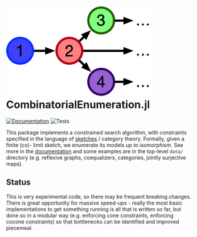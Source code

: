 # ![CombinatorialEnumeration.jl](docs/src/assets/logo.png) CombinatorialEnumeration.jl
[![Documentation](https://github.com/kris-brown/CombinatorialEnumeration.jl/workflows/Documentation/badge.svg)](https://kris-brown.github.io/CombinatorialEnumeration.jl/dev/)
![Tests](https://github.com/kris-brown/CombinatorialEnumeration.jl/workflows/Tests/badge.svg)

This package implements a constrained search algorithm, with constraints
specified in the language of
[sketches](https://www.math.mcgill.ca/barr/papers/sketch.pdf) / category theory.
Formally, given a finite (co)- limit sketch, we enumerate its models _up to
isomorphism_. See more in the
[documentation](https://kris-brown.github.io/CombinatorialEnumeration.jl/dev/)
and some examples are in the top-level `data/` directory (e.g. reflexive graphs,
coequalizers, categories, jointly surjective maps).

## Status
This is very experimental code, so there may be frequent breaking changes. There
is great opportunity for massive speed-ups - really the most basic
implementations to get something running is all that is written so far, but done
so in a modular way (e.g. enforcing cone constraints, enforcing cocone
constraints) so that bottlenecks can be identified and improved piecemeal.
